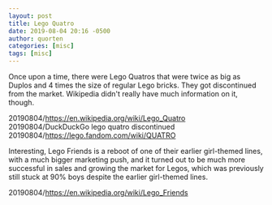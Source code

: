 ```yaml
---
layout: post
title: Lego Quatro
date: 2019-08-04 20:16 -0500
author: quorten
categories: [misc]
tags: [misc]
---
```


Once upon a time, there were Lego Quatros that were twice as big as
Duplos and 4 times the size of regular Lego bricks.  They got
discontinued from the market.  Wikipedia didn't really have much
information on it, though.

20190804/https://en.wikipedia.org/wiki/Lego_Quatro  
20190804/DuckDuckGo lego quatro discontinued  
20190804/https://lego.fandom.com/wiki/QUATRO

Interesting, Lego Friends is a reboot of one of their earlier
girl-themed lines, with a much bigger marketing push, and it turned
out to be much more successful in sales and growing the market for
Legos, which was previously still stuck at 90% boys despite the
earlier girl-themed lines.

20190804/https://en.wikipedia.org/wiki/Lego_Friends
